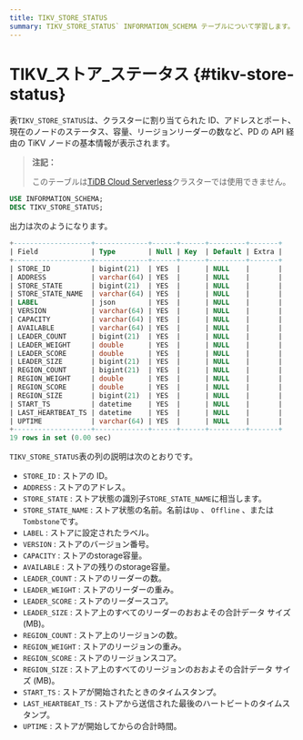 ```yaml
---
title: TIKV_STORE_STATUS
summary: TIKV_STORE_STATUS` INFORMATION_SCHEMA テーブルについて学習します。
---
```


# TIKV_ストア_ステータス {#tikv-store-status}

表`TIKV_STORE_STATUS`は、クラスターに割り当てられた ID、アドレスとポート、現在のノードのステータス、容量、リージョンリーダーの数など、PD の API 経由の TiKV ノードの基本情報が表示されます。

> **注記：**
>
> このテーブルは[TiDB Cloud Serverless](https://docs.pingcap.com/tidbcloud/select-cluster-tier#tidb-cloud-serverless)クラスターでは使用できません。

```sql
USE INFORMATION_SCHEMA;
DESC TIKV_STORE_STATUS;
```

出力は次のようになります。

```sql
+-------------------+-------------+------+------+---------+-------+
| Field             | Type        | Null | Key  | Default | Extra |
+-------------------+-------------+------+------+---------+-------+
| STORE_ID          | bigint(21)  | YES  |      | NULL    |       |
| ADDRESS           | varchar(64) | YES  |      | NULL    |       |
| STORE_STATE       | bigint(21)  | YES  |      | NULL    |       |
| STORE_STATE_NAME  | varchar(64) | YES  |      | NULL    |       |
| LABEL             | json        | YES  |      | NULL    |       |
| VERSION           | varchar(64) | YES  |      | NULL    |       |
| CAPACITY          | varchar(64) | YES  |      | NULL    |       |
| AVAILABLE         | varchar(64) | YES  |      | NULL    |       |
| LEADER_COUNT      | bigint(21)  | YES  |      | NULL    |       |
| LEADER_WEIGHT     | double      | YES  |      | NULL    |       |
| LEADER_SCORE      | double      | YES  |      | NULL    |       |
| LEADER_SIZE       | bigint(21)  | YES  |      | NULL    |       |
| REGION_COUNT      | bigint(21)  | YES  |      | NULL    |       |
| REGION_WEIGHT     | double      | YES  |      | NULL    |       |
| REGION_SCORE      | double      | YES  |      | NULL    |       |
| REGION_SIZE       | bigint(21)  | YES  |      | NULL    |       |
| START_TS          | datetime    | YES  |      | NULL    |       |
| LAST_HEARTBEAT_TS | datetime    | YES  |      | NULL    |       |
| UPTIME            | varchar(64) | YES  |      | NULL    |       |
+-------------------+-------------+------+------+---------+-------+
19 rows in set (0.00 sec)
```

`TIKV_STORE_STATUS`表の列の説明は次のとおりです。

-   `STORE_ID` : ストアの ID。
-   `ADDRESS` : ストアのアドレス。
-   `STORE_STATE` : ストア状態の識別子`STORE_STATE_NAME`に相当します。
-   `STORE_STATE_NAME` : ストア状態の名前。名前は`Up` 、 `Offline` 、または`Tombstone`です。
-   `LABEL` : ストアに設定されたラベル。
-   `VERSION` : ストアのバージョン番号。
-   `CAPACITY` : ストアのstorage容量。
-   `AVAILABLE` : ストアの残りのstorage容量。
-   `LEADER_COUNT` : ストアのリーダーの数。
-   `LEADER_WEIGHT` : ストアのリーダーの重み。
-   `LEADER_SCORE` : ストアのリーダースコア。
-   `LEADER_SIZE` : ストア上のすべてのリーダーのおおよその合計データ サイズ (MB)。
-   `REGION_COUNT` : ストア上のリージョンの数。
-   `REGION_WEIGHT` : ストアのリージョンの重み。
-   `REGION_SCORE` : ストアのリージョンスコア。
-   `REGION_SIZE` : ストア上のすべてのリージョンのおおよその合計データ サイズ (MB)。
-   `START_TS` : ストアが開始されたときのタイムスタンプ。
-   `LAST_HEARTBEAT_TS` : ストアから送信された最後のハートビートのタイムスタンプ。
-   `UPTIME` : ストアが開始してからの合計時間。

